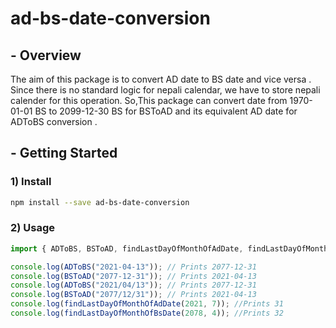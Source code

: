 # ad-bs-date-conversion

## - Overview

The aim of this package is to convert AD date to BS date and vice versa . Since there is no standard logic for nepali calendar, we have to store nepali calender for this operation. So,This package can convert date from 1970-01-01 BS to 2099-12-30 BS for BSToAD and its equivalent AD date for ADToBS conversion .

## - Getting Started

### 1) Install

```bash
npm install --save ad-bs-date-conversion
```

### 2) Usage

```js
import { ADToBS, BSToAD, findLastDayOfMonthOfAdDate, findLastDayOfMonthOfBsDate } from "ad-bs-date-conversion";

console.log(ADToBS("2021-04-13")); // Prints 2077-12-31
console.log(BSToAD("2077-12-31")); // Prints 2021-04-13
console.log(ADToBS("2021/04/13")); // Prints 2077-12-31
console.log(BSToAD("2077/12/31")); // Prints 2021-04-13
console.log(findLastDayOfMonthOfAdDate(2021, 7)); //Prints 31
console.log(findLastDayOfMonthOfBsDate(2078, 4)); //Prints 32
```
